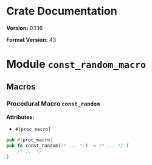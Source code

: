 # Crate Documentation

**Version:** 0.1.16

**Format Version:** 43

# Module `const_random_macro`

## Macros

### Procedural Macro `const_random`

**Attributes:**

- `#[proc_macro]`

```rust
pub #[proc_macro]
pub fn const_random(/* ... */) -> /* ... */ {
    /* ... */
}
```

